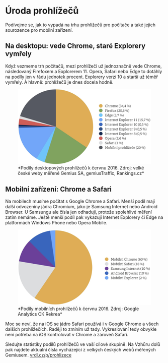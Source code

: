 # Úroda prohlížečů

Podívejme se, jak to vypadá na trhu prohlížečů pro počítače a také jejich sourozence pro mobilní zařízení.

## Na desktopu: vede Chrome, staré Explorery vymřely

Když vezmeme trh počítačů, mezi prohlížeči už jednoznačně vede Chrome, následovaný Firefoxem a Explorerem 11. Opera, Safari nebo Edge to dotáhly na podíly jen v řádu jednotek procent. Explorery verzí 10 a starší už téměř vymřely. A hlavně: prohlížečů je dnes docela hodně. 

<figure>
<img src="dist/images/original/vdwd/prohlizece-desktop.jpg" alt="">
<figcaption markdown="1">    
*Podíly desktopových prohlížečů k červnu 2016. Zdroj: velké české weby měřené Gemius SA, gemiusTraffic, Rankings.cz*
</figcaption> 
</figure> 



## Mobilní zařízení: Chrome a Safari

Na mobilech musíme počítat s Google Chrome a Safari. Menší podíl mají další odvozeniny jádra Chromium, jako je Samsung Internet nebo Android Browser. U Samsungu ale čísla jen odhaduji, protože spolehlivé měření zatím nemáme. Ještě menší podíl pak vykazují Internet Explorery či Edge na platformách Windows Phone nebo Opera Mobile.

<figure>
<img src="dist/images/original/vdwd/prohlizece-mobily.jpg" alt="">
<figcaption markdown="1">    
*Podíly mobilních prohlížečů k červnu 2016. Zdroj: Google Analytics CK Rekrea*
</figcaption> 
</figure> 

Moc se neví, že na iOS se jádro Safari používá i v Google Chrome a všech dalších prohlížečích. Raději to zmíním už tady. Vykreslování tedy obvykle není potřeba na iOS kontrolovat v Chrome a zároveň Safari.

Sledujte statistiky podílů prohlížečů ve vaší cílové skupině. Na Vzhůru dolů pak najdete aktuální čísla vycházející z velkých českých webů měřených Gemiusem. [vrdl.cz/p/prohlizece](https://www.vzhurudolu.cz/prirucka/prohlizece)
